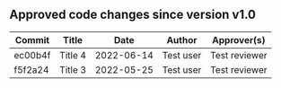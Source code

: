 ## Approved code changes since version v1.0

Commit  | Title   | Date       | Author    | Approver(s)  
------- | ------- | ---------- | --------- | -------------
ec00b4f | Title 4 | 2022-06-14 | Test user | Test reviewer
f5f2a24 | Title 3 | 2022-05-25 | Test user | Test reviewer

